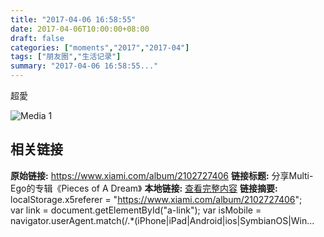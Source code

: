 ```yaml
---
title: "2017-04-06 16:58:55"
date: 2017-04-06T10:00:00+08:00
draft: false
categories: ["moments","2017","2017-04"]
tags: ["朋友圈","生活记录"]
summary: "2017-04-06 16:58:55..."
---
```


超愛

![Media 1](/Moments/photos/2017-04-06/201704061658550.jpg)

## 相关链接

**原始链接:** https://www.xiami.com/album/2102727406
**链接标题:** 分享Multi-Ego的专辑《Pieces of A Dream》
**本地链接:** [查看完整内容](/link_content/2017/04/2017-04-06/link_content/)
**链接摘要:** localStorage.x5referer = "https://www.xiami.com/album/2102727406";	
  var link = document.getElementById("a-link");
  var isMobile = navigator.userAgent.match(/.*(iPhone|iPad|Android|ios|SymbianOS|Win...

